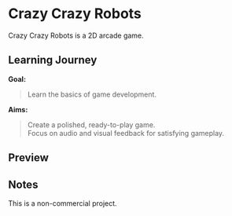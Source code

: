 # Crazy Crazy Robots
Crazy Crazy Robots is a 2D arcade game.

## Learning Journey
<b> Goal: </b> <br>
> Learn the basics of game development.

<b> Aims: </b> <br>
> Create a polished, ready-to-play game. <br>
> Focus on audio and visual feedback for satisfying gameplay.

## Preview

## Notes
This is a non-commercial project.
